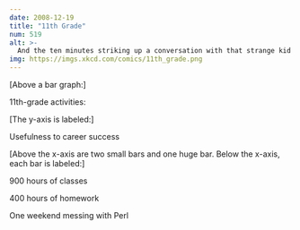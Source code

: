 ```yaml
---
date: 2008-12-19
title: "11th Grade"
num: 519
alt: >-
  And the ten minutes striking up a conversation with that strange kid in homeroom sometimes matters more than every other part of high school combined.
img: https://imgs.xkcd.com/comics/11th_grade.png
---
```

[Above a bar graph:]

11th-grade activities:

[The y-axis is labeled:]

Usefulness to career success

[Above the x-axis are two small bars and one huge bar. Below the x-axis, each bar is labeled:]

900 hours of classes

400 hours of homework

One weekend messing with Perl